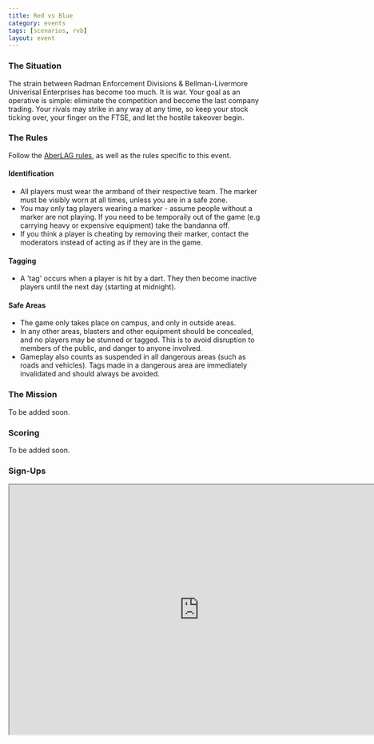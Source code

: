 ```yaml
---
title: Red vs Blue
category: events
tags: [scenarios, rvb]
layout: event
---
```


### The Situation

The strain between Radman Enforcement Divisions & Bellman-Livermore Univerisal Enterprises has become too much. It is war. Your goal as an operative is simple: eliminate the competition and become the last company trading. Your rivals may strike in any way at any time, so keep your stock ticking over, your finger on the FTSE, and let the hostile takeover begin.

### The Rules

Follow the [AberLAG rules](http://www.aberlag.com/rules/), as well as the rules specific to this event.

#### Identification

- All players must wear the armband of their respective team. The marker must be visibly worn at all times, unless you are in a safe zone.
- You may only tag players wearing a marker - assume people without a marker are not playing. If you need to be temporaily out of the game (e.g carrying heavy or expensive equipment) take the bandanna off.
- If you think a player is cheating by removing their marker, contact the moderators instead of acting as if they are in the game.

#### Tagging

- A 'tag' occurs when a player is hit by a dart. They then become inactive players until the next day (starting at midnight).

#### Safe Areas

- The game only takes place on campus, and only in outside areas.
- In any other areas, blasters and other equipment should be concealed, and no players may be stunned or tagged. This is to avoid disruption to members of the public, and danger to anyone involved.
- Gameplay also counts as suspended in all dangerous areas (such as roads and vehicles). Tags made in a dangerous area are immediately invalidated and should always be avoided.


### The Mission

To be added soon.

### Scoring

To be added soon.

### Sign-Ups

<iframe src="https://docs.google.com/spreadsheet/embeddedform?formkey=dGw5NDVLb1AtTlgtcFFrM2RqckphNmc6MQ" width="760" height="500" frameborder="1" marginheight="0" marginwidth="0">Loading...</iframe>

